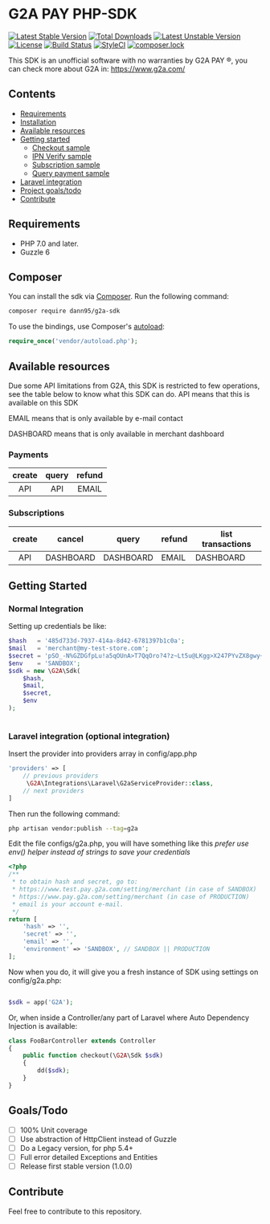 # G2A PAY PHP-SDK
[![Latest Stable Version](https://poser.pugx.org/dann95/g2a-sdk/v/stable)](https://packagist.org/packages/dann95/g2a-sdk)
[![Total Downloads](https://poser.pugx.org/dann95/g2a-sdk/downloads)](https://packagist.org/packages/dann95/g2a-sdk)
[![Latest Unstable Version](https://poser.pugx.org/dann95/g2a-sdk/v/unstable)](https://packagist.org/packages/dann95/g2a-sdk)
[![License](https://poser.pugx.org/dann95/g2a-sdk/license)](https://packagist.org/packages/dann95/g2a-sdk)
[![Build Status](https://travis-ci.org/dann95/g2a-php-sdk.svg?branch=master)](https://travis-ci.org/dann95/g2a-php-sdk)
[![StyleCI](https://styleci.io/repos/118126552/shield?branch=master)](https://styleci.io/repos/118126552)
[![composer.lock](https://poser.pugx.org/dann95/g2a-sdk/composerlock)](https://packagist.org/packages/dann95/g2a-sdk)

This SDK is an unofficial software with no warranties by G2A PAY ®, you can check more about G2A in: https://www.g2a.com/

## Contents

* [Requirements](#requirements)
* [Installation](#composer)
* [Available resources](#available-resources)
* [Getting started](#getting-started)
    * [Checkout sample](samples/checkout.php)
    * [IPN Verify sample](samples/ipn.php)
    * [Subscription sample](samples/subscription.php)
    * [Query payment sample](samples/query-transaction.php)
* [Laravel integration](#laravel-integration-optional-integration)
* [Project goals/todo](#goalstodo)
* [Contribute](#contribute)

## Requirements

- PHP 7.0 and later.
- Guzzle 6

## Composer

You can install the sdk via [Composer](http://getcomposer.org/). Run the following command:

```bash
composer require dann95/g2a-sdk
```

To use the bindings, use Composer's [autoload](https://getcomposer.org/doc/00-intro.md#autoloading):

```php
require_once('vendor/autoload.php');
```

## Available resources
Due some API limitations from G2A, this SDK is restricted to few operations, see the table below to know what this SDK can do.
API means that this is available on this SDK

EMAIL means that is only available by e-mail contact

DASHBOARD means that is only available in merchant dashboard

### Payments

| create  | query  | refund  |
|:-:|:-:|:-:|
| API | API  | EMAIL |

### Subscriptions

| create | cancel  | query  | refund  |  list transactions |
|:-:|:-:|---|---|---|
| API  |  DASHBOARD |  DASHBOARD | EMAIL  | DASHBOARD  |

## Getting Started

### Normal Integration

Setting up credentials be like:

```php
$hash   = '485d733d-7937-414a-8d42-6781397b1c0a';
$mail   = 'merchant@my-test-store.com';
$secret = 'pSO_-N%GZDGfpLu!a5qOUnA>T7QqOro?4?z~Lt5u@LKgg>X247PYvZX8gwy~YY=c';
$env    = 'SANDBOX';
$sdk = new \G2A\Sdk(
    $hash,
    $mail,
    $secret,
    $env
);
 
```

### Laravel integration (optional integration)

Insert the provider into providers array in config/app.php

```php
'providers' => [
    // previous providers
     \G2A\Integrations\Laravel\G2aServiceProvider::class,   
    // next providers
]
```

Then run the following command:
```bash
php artisan vendor:publish --tag=g2a
```

Edit the file configs/g2a.php, you will have something like this
*prefer use env() helper instead of strings to save your credentials*
```php
<?php
/**
 * to obtain hash and secret, go to:
 * https://www.test.pay.g2a.com/setting/merchant (in case of SANDBOX)
 * https://www.pay.g2a.com/setting/merchant (in case of PRODUCTION)
 * email is your account e-mail.
 */
return [
    'hash' => '',
    'secret' => '',
    'email' => '',
    'environment' => 'SANDBOX', // SANDBOX || PRODUCTION
];
```

Now when you do, it will give you a fresh instance of SDK using settings on config/g2a.php:
```php

$sdk = app('G2A');

```

Or, when inside a Controller/any part of Laravel where Auto Dependency Injection is available:
```php
class FooBarController extends Controller
{
    public function checkout(\G2A\Sdk $sdk)
    {
        dd($sdk);
    }
}
```

## Goals/Todo

- [ ] 100% Unit coverage
- [ ] Use abstraction of HttpClient instead of Guzzle
- [ ] Do a Legacy version, for php 5.4+
- [ ] Full error detailed Exceptions and Entities
- [ ] Release first stable version (1.0.0)

## Contribute
Feel free to contribute to this repository.
